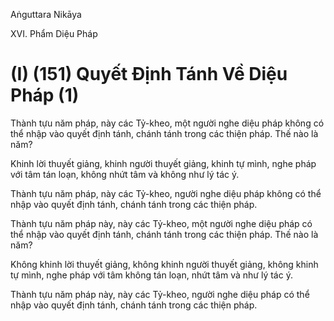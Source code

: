 Aṅguttara Nikāya

XVI. Phẩm Diệu Pháp

# (I) (151) Quyết Ðịnh Tánh Về Diệu Pháp (1)

Thành tựu năm pháp, này các Tỷ-kheo, một người nghe diệu pháp không có thể nhập vào quyết định tánh, chánh tánh trong các thiện pháp. Thế nào là năm?

Khinh lời thuyết giảng, khinh người thuyết giảng, khinh tự mình, nghe pháp với tâm tán loạn, không nhứt tâm và không như lý tác ý.

Thành tựu năm pháp, này các Tỷ-kheo, người nghe diệu pháp không có thể nhập vào quyết định tánh, chánh tánh trong các thiện pháp.

Thành tựu năm pháp này, này các Tỷ-kheo, một người nghe diệu pháp có thể nhập vào quyết định tánh, chánh tánh trong các thiện pháp. Thế nào là năm?

Không khinh lời thuyết giảng, không khinh người thuyết giảng, không khinh tự mình, nghe pháp với tâm không tán loạn, nhứt tâm và như lý tác ý.

Thành tựu năm pháp này, này các Tỷ-kheo, người nghe diệu pháp có thể nhập vào quyết định tánh, chánh tánh trong các thiện pháp.

